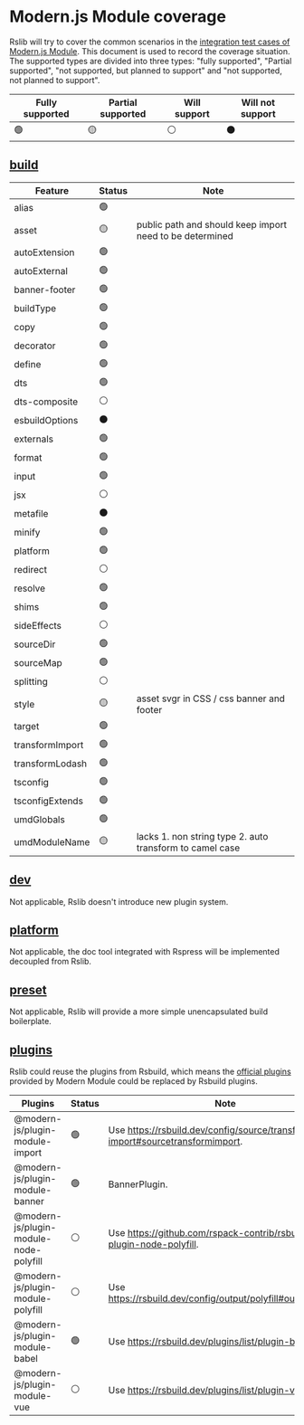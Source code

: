 # Modern.js Module coverage

Rslib will try to cover the common scenarios in the [integration test cases of Modern.js Module](https://github.com/web-infra-dev/modern.js/tree/main/tests/integration/module). This document is used to record the coverage situation. The supported types are divided into three types: "fully supported", "Partial supported", "not supported, but planned to support" and "not supported, not planned to support".

| Fully supported | Partial supported | Will support | Will not support |
| --------------- | ----------------- | ------------ | ---------------- |
| 🟢              | 🟡                | ⚪️           | ⚫️              |

## [build](https://github.com/web-infra-dev/modern.js/tree/main/tests/integration/module/fixtures/build)

| Feature         | Status | Note                                                     |
| --------------- | ------ | -------------------------------------------------------- |
| alias           | 🟢     |                                                          |
| asset           | 🟡     | public path and should keep import need to be determined |
| autoExtension   | 🟢     |                                                          |
| autoExternal    | 🟢     |                                                          |
| banner-footer   | 🟢     |                                                          |
| buildType       | 🟢     |                                                          |
| copy            | 🟢     |                                                          |
| decorator       | 🟢     |                                                          |
| define          | 🟢     |                                                          |
| dts             | 🟢     |                                                          |
| dts-composite   | ⚪️     |                                                          |
| esbuildOptions  | ⚫️    |                                                          |
| externals       | 🟢     |                                                          |
| format          | 🟢     |                                                          |
| input           | 🟢     |                                                          |
| jsx             | ⚪️     |                                                          |
| metafile        | ⚫️    |                                                          |
| minify          | 🟢     |                                                          |
| platform        | 🟢     |                                                          |
| redirect        | ⚪️     |                                                          |
| resolve         | 🟢     |                                                          |
| shims           | 🟢     |                                                          |
| sideEffects     | ⚪️     |                                                          |
| sourceDir       | 🟢     |                                                          |
| sourceMap       | 🟢     |                                                          |
| splitting       | ⚪️     |                                                          |
| style           | 🟡     | asset svgr in CSS / css banner and footer                |
| target          | 🟢     |                                                          |
| transformImport | 🟢     |                                                          |
| transformLodash | 🟢     |                                                          |
| tsconfig        | 🟢     |                                                          |
| tsconfigExtends | 🟢     |                                                          |
| umdGlobals      | 🟢     |                                                          |
| umdModuleName   | 🟡     | lacks 1. non string type 2. auto transform to camel case |

## [dev](https://github.com/web-infra-dev/modern.js/tree/main/tests/integration/module/fixtures/dev)

Not applicable, Rslib doesn't introduce new plugin system.

## [platform](https://github.com/web-infra-dev/modern.js/tree/main/tests/integration/module/fixtures/platform)

Not applicable, the doc tool integrated with Rspress will be implemented decoupled from Rslib.

## [preset](https://github.com/web-infra-dev/modern.js/tree/main/tests/integration/module/fixtures/preset)

Not applicable, Rslib will provide a more simple unencapsulated build boilerplate.

## [plugins](https://github.com/web-infra-dev/modern.js/tree/main/tests/integration/module/plugins)

Rslib could reuse the plugins from Rsbuild, which means the [official plugins](https://edenx.bytedance.net/module-tools/en/plugins/official-list/overview.html) provided by Modern Module could be replaced by Rsbuild plugins.

| Plugins                                | Status | Note                                                                          |
| -------------------------------------- | ------ | ----------------------------------------------------------------------------- |
| @modern-js/plugin-module-import        | 🟢     | Use https://rsbuild.dev/config/source/transform-import#sourcetransformimport. |
| @modern-js/plugin-module-banner        | 🟢     | BannerPlugin.                                                                 |
| @modern-js/plugin-module-node-polyfill | ⚪️     | Use https://github.com/rspack-contrib/rsbuild-plugin-node-polyfill.           |
| @modern-js/plugin-module-polyfill      | ⚪️     | Use https://rsbuild.dev/config/output/polyfill#outputpolyfill.                |
| @modern-js/plugin-module-babel         | 🟢     | Use https://rsbuild.dev/plugins/list/plugin-babel.                            |
| @modern-js/plugin-module-vue           | ⚪️     | Use https://rsbuild.dev/plugins/list/plugin-vue.                              |

##
